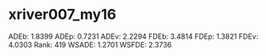 # xriver007_my16

ADEb: 1.8399
ADEp: 0.7231
ADEv: 2.2294
FDEb: 3.4814
FDEp: 1.3821
FDEv: 4.0303
Rank: 419
WSADE: 1.2701
WSFDE: 2.3736